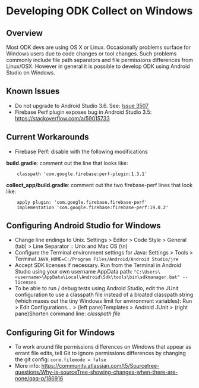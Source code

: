 # Developing ODK Collect on Windows

## Overview
Most ODK devs are using OS X or Linux. Occasionally problems surface for Windows users due to code changes or tool changes. Such problems commonly include file path separators and file permissions differences from Linux/OSX. However in general it is possible to develop ODK using Android Studio on Windows.

## Known Issues
* Do not upgrade to Android Studio 3.6. See: [Issue 3507](https://github.com/getodk/collect/issues/3507)
* Firebase Perf plugin exposes bug in Android Studio 3.5: <https://stackoverflow.com/a/59015733>

## Current Workarounds
* Firebase Perf: disable with the following modifications

 __build.gradle__:  comment out the line that looks like:

        classpath 'com.google.firebase:perf-plugin:1.3.1'

 __collect_app/build.gradle__: comment out the two firebase-perf lines that look like:

        apply plugin: 'com.google.firebase.firebase-perf'
        implementation 'com.google.firebase:firebase-perf:19.0.2' 
    
## Configuring Android Studio for Windows
* Change line endings to Unix. Settings > Editor > Code Style > General (tab) > Line Separator :: Unix and Mac OS (\n)
* Configure the Terminal environment settings for Java:
  Settings > Tools > Terminal
  `JAVA_HOME=C:/Program Files/Android/Android Studio/jre`
* Accept SDK licenses if necessary. Run from the Terminal in Android Studio using your own username AppData path:
  `"C:\Users\<username>\AppData\Local\Android\Sdk\tools\bin\sdkmanager.bat" --licenses`
* To be able to run / debug tests using Android Studio, edit the JUnit configuration to use a classpath file instead of a bloated classpath string (which maxes out the tiny Windows limit for environment variables):
  Run > Edit Configurations... > (left pane)Templates > Android JUnit > (right pane)Shorten command line: *classpath file*


## Configuring Git for Windows
* To work around file permissions differences on Windows that appear as errant file edits, tell Git to ignore permissions differences by changing the git config:
  `core.filemode = false`
* More info: <https://community.atlassian.com/t5/Sourcetree-questions/Why-is-sourceTree-showing-changes-when-there-are-none/qaq-p/186916>